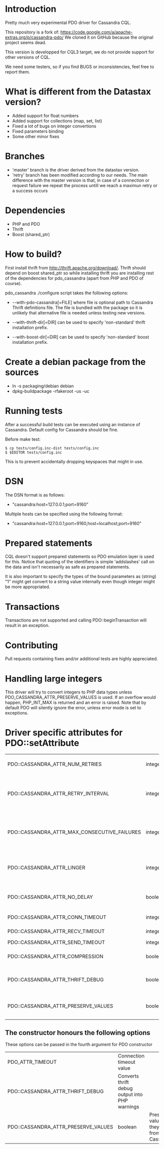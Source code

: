 # Introduction

Pretty much very experimental PDO driver for Cassandra CQL.

This repository is a fork of: https://code.google.com/a/apache-extras.org/p/cassandra-pdo/
We cloned it on GitHub because the original project seems dead.

This version is developped for CQL3 target, we do not provide support for other versions of CQL.

We need some testers, so if you find BUGS or inconsistencies, feel free to report them.

# What is different from the Datastax version?
 - Added support for float numbers
 - Added support for collections (map, set, list)
 - Fixed a lot of bugs on integer convertions
 - Fixed parameters binding
 - Some other minor fixes

# Branches

- 'master' branch is the driver derived from the datastax version.
- 'retry' branch has been modified according to our needs. The main difference with the master version is that, in case of a connection or request failure we repeat the process untill we reach a maximun retry or a success occurs

# Dependencies

  - PHP and PDO
  - Thrift
  - Boost (shared_ptr)


# How to build?

First install thrift from http://thrift.apache.org/download/. Thrift should depend on
boost shared_ptr so while installing thrift you are installing rest of the dependencies
for pdo_cassandra (apart from PHP and PDO of course).

pdo_cassandra ./configure script takes the following options:

 - --with-pdo-cassandra[=FILE] where file is optional path to Cassandra Thrift definitions file. The file is
    bundled with the package so it is unlikely that alternative file is needed unless testing new versions.

 - --with-thrift-dir[=DIR] can be used to specify 'non-standard' thrift installation prefix.

 - --with-boost-dir[=DIR] can be used to specify 'non-standard' boost installation prefix.

# Create a debian package from the sources

- ln -s packaging/debian debian
- dpkg-buildpackage -rfakeroot -us -uc

# Running tests

After a successful build tests can be executed using an instance of Cassandra. Default config
for Cassandra should be fine.

Before make test:

    $ cp tests/config.inc-dist tests/config.inc
    $ $EDITOR tests/config.inc

This is to prevent accidentally dropping keyspaces that might in use.


# DSN

The DSN format is as follows:

  - "cassandra:host=127.0.0.1;port=9160"

Multiple hosts can be specified using the following format:

  - "cassandra:host=127.0.0.1;port=9160,host=localhost;port=9160"


# Prepared statements

CQL doesn't support prepared statements so PDO emulation layer is used for this. Notice that quoting of the
identifiers is simple 'addslashes' call on the data and isn't necessarily as safe as prepared statements.

It is also important to specify the types of the bound parameters as (string) "1" might get convert to a
string value internally even though integer might be more appropriated.


# Transactions

Transactions are not supported and calling PDO::beginTransaction will result in an exception.


# Contributing

Pull requests containing fixes and/or additional tests are highly appreciated.

# Handling large integers

This driver will try to convert integers to PHP data types unless PDO_CASSANDRA_ATTR_PRESERVE_VALUES
is used. If an overflow would happen, PHP_INT_MAX is returned and an error is raised.
Note that by default PDO will silently ignore the error, unless error mode is set to exceptions.


# Driver specific attributes for PDO::setAttribute

<table>
    <tr>
        <td>PDO::CASSANDRA_ATTR_NUM_RETRIES</td>
        <td>integer</td>
        <td>The amount of connection retries</td>
    </tr>
    <tr>
        <td>PDO::CASSANDRA_ATTR_RETRY_INTERVAL</td>
        <td>integer</td>
        <td>Sets how many times to keep retrying a host before marking it as down.</td>
    </tr>
    <tr>
        <td>PDO::CASSANDRA_ATTR_MAX_CONSECUTIVE_FAILURES</td>
        <td>integer</td>
        <td>Sets how many times to keep retrying a host before marking it as down.</td>
    </tr>
    <tr>
        <td>PDO::CASSANDRA_ATTR_LINGER</td>
        <td>integer</td>
        <td>How long does the socket linger after it's being closed</td>
    </tr>
    <tr>
        <td>PDO::CASSANDRA_ATTR_NO_DELAY</td>
        <td>boolean</td>
        <td>Whether to enable/disable Nagle algorithm</td>
    </tr>
    <tr>
        <td>PDO::CASSANDRA_ATTR_CONN_TIMEOUT</td>
        <td>integer</td>
        <td>Connection timeout</td>
    </tr>
    <tr>
        <td>PDO::CASSANDRA_ATTR_RECV_TIMEOUT</td>
        <td>integer</td>
        <td>Receive timeout</td>
    </tr>
    <tr>
        <td>PDO::CASSANDRA_ATTR_SEND_TIMEOUT</td>
        <td>integer</td>
        <td>Send timeout</td>
    </tr>
    <tr>
        <td>PDO::CASSANDRA_ATTR_COMPRESSION</td>
        <td>boolean</td>
        <td>Whether to enable/disable compression</td>
    </tr>
    <tr>
        <td>PDO::CASSANDRA_ATTR_THRIFT_DEBUG</td>
        <td>boolean</td>
        <td>Converts thrift debug output into PHP warnings</td>
    </tr>
    <tr>
        <td>PDO::CASSANDRA_ATTR_PRESERVE_VALUES</td>
        <td>boolean</td>
        <td>Preserves values as they come from Cassandra</td>
    </tr>
</table>

## The constructor honours the following options

These options can be passed in the fourth argument for PDO constructor

<table>
    <tr>
        <td>PDO_ATTR_TIMEOUT</td>
        <td>Connection timeout value</td>
    </tr>
    <tr>
        <td>PDO::CASSANDRA_ATTR_THRIFT_DEBUG</td>
        <td>Converts thrift debug output into PHP warnings</td>
    </tr>
    <tr>
        <td>PDO::CASSANDRA_ATTR_PRESERVE_VALUES</td>
        <td>boolean</td>
        <td>Preserves values as they come from Cassandra</td>
    </tr>
</table>

